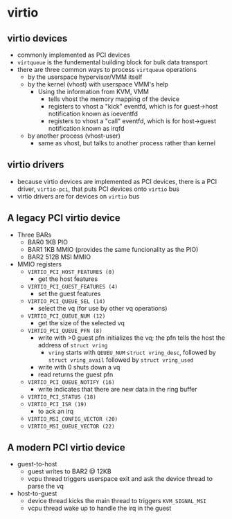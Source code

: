 # virtio

## virtio devices

 - commonly implemented as PCI devices 
 - `virtqueue` is the fundemental building block for bulk data transport
 - there are three common ways to process `virtqueue` operations
   - by the userspace hypervisor/VMM itself
   - by the kernel (vhost) with userspace VMM's help
     - Using the information from KVM, VMM
       - tells vhost the memory mapping of the device
       - registers to vhost a "kick" eventfd, which is for guest->host
       	 notification known as ioeventfd 
       - registers to vhost a "call" eventfd, which is for host->guest
       	 notification known as irqfd
   - by another process (vhost-user)
     - same as vhost, but talks to another process rather than kernel

## virtio drivers

 - because virtio devices are implemented as PCI devices, there is a PCI
   driver, `virtio-pci`, that puts PCI devices onto `virtio` bus
 - virtio drivers are for devices on `virtio` bus

## A legacy PCI virtio device

* Three BARs
  * BAR0 1KB PIO
  * BAR1 1KB MMIO (provides the same funcionality as the PIO)
  * BAR2 512B MSI MMIO
* MMIO registers
  * `VIRTIO_PCI_HOST_FEATURES (0)`
    * get the host features
  * `VIRTIO_PCI_GUEST_FEATURES (4)`
    * set the guest features
  * `VIRTIO_PCI_QUEUE_SEL (14)`
    * select the vq (for use by other vq operations)
  * `VIRTIO_PCI_QUEUE_NUM (12)`
    * get the size of the selected vq
  * `VIRTIO_PCI_QUEUE_PFN (8)`
    * write with >0 guest pfn initializes the vq; the pfn tells the host the
      address of `struct vring`
      * `vring` starts with `QEUEU_NUM` `struct vring_desc`, followed by
      	`struct vring_avail` followed by `struct vring_used`
    * write with 0 shuts down a vq
    * read returns the guest pfn
  * `VIRTIO_PCI_QUEUE_NOTIFY (16)`
    * write indicates that there are new data in the ring buffer
  * `VIRTIO_PCI_STATUS (18)`
  * `VIRTIO_PCI_ISR (19)`
    * to ack an irq
  * `VIRTIO_MSI_CONFIG_VECTOR (20)`
  * `VIRTIO_MSI_QUEUE_VECTOR (22)`

## A modern PCI virtio device

* guest-to-host
  * guest writes to BAR2 @ 12KB
  * vcpu thread triggers userspace exit and ask the device thread to parse the
    vq
* host-to-guest
  * device thread kicks the main thread to triggers `KVM_SIGNAL_MSI`
  * vcpu thread wake up to handle the irq in the guest
